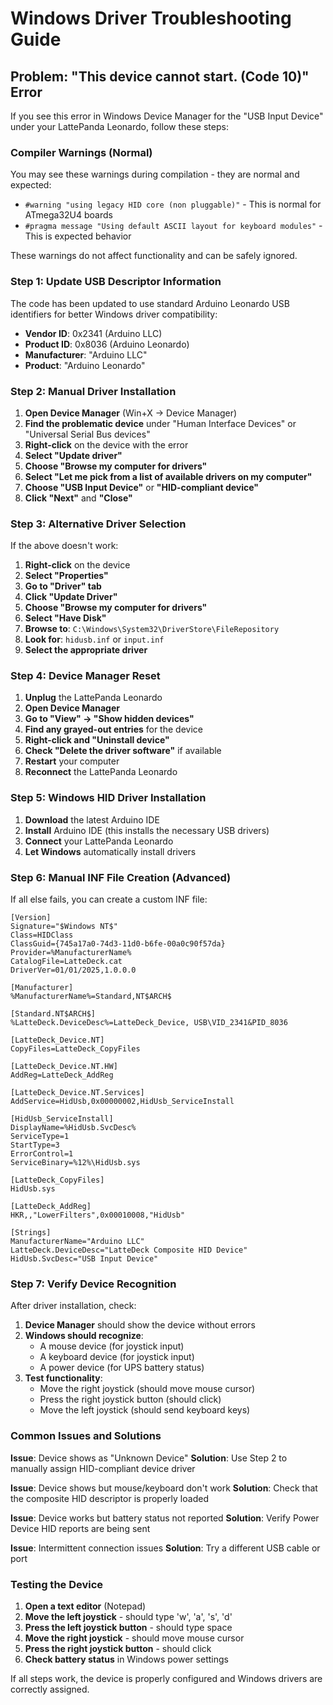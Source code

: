 # Windows Driver Troubleshooting Guide

## Problem: "This device cannot start. (Code 10)" Error

If you see this error in Windows Device Manager for the "USB Input Device" under your LattePanda Leonardo, follow these steps:

### Compiler Warnings (Normal)
You may see these warnings during compilation - they are normal and expected:
- `#warning "using legacy HID core (non pluggable)"` - This is normal for ATmega32U4 boards
- `#pragma message "Using default ASCII layout for keyboard modules"` - This is expected behavior

These warnings do not affect functionality and can be safely ignored.

### Step 1: Update USB Descriptor Information
The code has been updated to use standard Arduino Leonardo USB identifiers for better Windows driver compatibility:
- **Vendor ID**: 0x2341 (Arduino LLC)
- **Product ID**: 0x8036 (Arduino Leonardo)
- **Manufacturer**: "Arduino LLC"
- **Product**: "Arduino Leonardo"

### Step 2: Manual Driver Installation
1. **Open Device Manager** (Win+X → Device Manager)
2. **Find the problematic device** under "Human Interface Devices" or "Universal Serial Bus devices"
3. **Right-click** on the device with the error
4. **Select "Update driver"**
5. **Choose "Browse my computer for drivers"**
6. **Select "Let me pick from a list of available drivers on my computer"**
7. **Choose "USB Input Device"** or **"HID-compliant device"**
8. **Click "Next"** and **"Close"**

### Step 3: Alternative Driver Selection
If the above doesn't work:
1. **Right-click** on the device
2. **Select "Properties"**
3. **Go to "Driver" tab**
4. **Click "Update Driver"**
5. **Choose "Browse my computer for drivers"**
6. **Select "Have Disk"**
7. **Browse to**: `C:\Windows\System32\DriverStore\FileRepository`
8. **Look for**: `hidusb.inf` or `input.inf`
9. **Select the appropriate driver**

### Step 4: Device Manager Reset
1. **Unplug** the LattePanda Leonardo
2. **Open Device Manager**
3. **Go to "View" → "Show hidden devices"**
4. **Find any grayed-out entries** for the device
5. **Right-click and "Uninstall device"**
6. **Check "Delete the driver software"** if available
7. **Restart** your computer
8. **Reconnect** the LattePanda Leonardo

### Step 5: Windows HID Driver Installation
1. **Download** the latest Arduino IDE
2. **Install** Arduino IDE (this installs the necessary USB drivers)
3. **Connect** your LattePanda Leonardo
4. **Let Windows** automatically install drivers

### Step 6: Manual INF File Creation (Advanced)
If all else fails, you can create a custom INF file:

```inf
[Version]
Signature="$Windows NT$"
Class=HIDClass
ClassGuid={745a17a0-74d3-11d0-b6fe-00a0c90f57da}
Provider=%ManufacturerName%
CatalogFile=LatteDeck.cat
DriverVer=01/01/2025,1.0.0.0

[Manufacturer]
%ManufacturerName%=Standard,NT$ARCH$

[Standard.NT$ARCH$]
%LatteDeck.DeviceDesc%=LatteDeck_Device, USB\VID_2341&PID_8036

[LatteDeck_Device.NT]
CopyFiles=LatteDeck_CopyFiles

[LatteDeck_Device.NT.HW]
AddReg=LatteDeck_AddReg

[LatteDeck_Device.NT.Services]
AddService=HidUsb,0x00000002,HidUsb_ServiceInstall

[HidUsb_ServiceInstall]
DisplayName=%HidUsb.SvcDesc%
ServiceType=1
StartType=3
ErrorControl=1
ServiceBinary=%12%\HidUsb.sys

[LatteDeck_CopyFiles]
HidUsb.sys

[LatteDeck_AddReg]
HKR,,"LowerFilters",0x00010008,"HidUsb"

[Strings]
ManufacturerName="Arduino LLC"
LatteDeck.DeviceDesc="LatteDeck Composite HID Device"
HidUsb.SvcDesc="USB Input Device"
```

### Step 7: Verify Device Recognition
After driver installation, check:
1. **Device Manager** should show the device without errors
2. **Windows should recognize**:
   - A mouse device (for joystick input)
   - A keyboard device (for joystick input)
   - A power device (for UPS battery status)
3. **Test functionality**:
   - Move the right joystick (should move mouse cursor)
   - Press the right joystick button (should click)
   - Move the left joystick (should send keyboard keys)

### Common Issues and Solutions

**Issue**: Device shows as "Unknown Device"
**Solution**: Use Step 2 to manually assign HID-compliant device driver

**Issue**: Device shows but mouse/keyboard don't work
**Solution**: Check that the composite HID descriptor is properly loaded

**Issue**: Device works but battery status not reported
**Solution**: Verify Power Device HID reports are being sent

**Issue**: Intermittent connection issues
**Solution**: Try a different USB cable or port

### Testing the Device
1. **Open a text editor** (Notepad)
2. **Move the left joystick** - should type 'w', 'a', 's', 'd'
3. **Press the left joystick button** - should type space
4. **Move the right joystick** - should move mouse cursor
5. **Press the right joystick button** - should click
6. **Check battery status** in Windows power settings

If all steps work, the device is properly configured and Windows drivers are correctly assigned.
